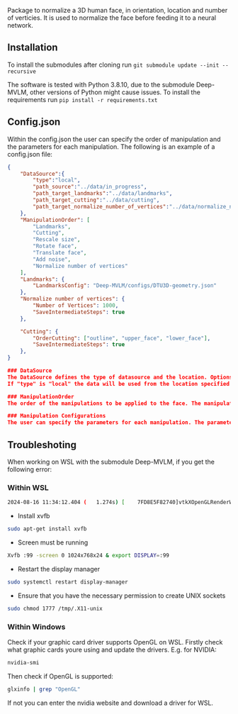 Package to normalize a 3D human face, in orientation, location and number of verticies. It is used to normalize the face before feeding it to a neural network.

## Installation

To install the submodules after cloning run
``` git submodule update --init --recursive ```

The software is tested with Python 3.8.10, due to the submodule Deep-MVLM, other versions of Python might cause issues.
To install the requirements run
``` pip install -r requirements.txt ```

## Config.json
Within the config.json the user can specify the order of manipulation and the parameters for each manipulation.
The following is an example of a config.json file:

```json
{
    "DataSource":{
        "type":"local",
        "path_source":"../data/in_progress",
        "path_target_landmarks":"../data/landmarks",
        "path_target_cutting":"../data/cutting",
        "path_target_normalize_number_of_vertices":"../data/normalize_number_of_vertices"
    },
    "ManipulationOrder": [
        "Landmarks",
        "Cutting",
        "Rescale size",
        "Rotate face",
        "Translate face",
        "Add noise",
        "Normalize number of vertices"
    ],
    "Landmarks": {
        "LandmarksConfig": "Deep-MVLM/configs/DTU3D-geometry.json"
    },
    "Normalize number of vertices": {
        "Number of Vertices": 1000,
        "SaveIntermediateSteps": true
    },

    "Cutting": {
        "OrderCutting": ["outline", "upper_face", "lower_face"],
        "SaveIntermediateSteps": true
    },
}

### DataSource
The DataSource defines the type of datasource and the location. Options for "type" are "test" and "local". If "type" is "test" the data will be used from the repo "Data/Testdata/original".
If "type" is "local" the data will be used from the location specified in "path_source". If the user wants to save intermediate steps they have to set "SaveIntermediateSteps" in the respective manipulation to True. Furthermore they must define the locations specified in "path_target_landmarks", "path_target_cutting" and "path_target_normalize_number_of_vertices" where the intermediate steps will be saved.

### ManipulationOrder
The order of the manipulations to be applied to the face. The manipulations are applied in the order they are specified in the list. If a manipulation is not specified in the list, it will not be applied. It is recommended to have "Landmarks" as the first manipulation, as the other manipulations depend on the landmarks or to have existing landmarks for the stl scans that are being processed within the "path_target_landmarks" folder.

### Manipulation Configurations
The user can specify the parameters for each manipulation. The parameters are specified in the respective manipulation. The user can also specify the location of the landmarks configuration file in the "Landmarks" manipulation. The user can also specify the number of vertices in the "Normalize number of vertices" manipulation. The user can also specify the order of cutting in the "Cutting" manipulation.

```


## Troubleshoting

When working on WSL with the submodule Deep-MVLM, if you get the following error:
### Within WSL
```bash
2024-08-16 11:34:12.404 (   1.274s) [    7FD8E5F82740]vtkXOpenGLRenderWindow.:456    ERR| vtkXOpenGLRenderWindow (0xc2dab40): bad X server connection. DISPLAY=localhost:0.0. Aborting.
```

- Install xvfb
```bash
sudo apt-get install xvfb
```
- Screen must be running
```bash
Xvfb :99 -screen 0 1024x768x24 & export DISPLAY=:99
```
- Restart the display manager
```bash
sudo systemctl restart display-manager
```
- Ensure that you have the necessary permission to create UNIX sockets
```bash
sudo chmod 1777 /tmp/.X11-unix
```
### Within Windows
Check if your graphic card driver supports OpenGL on WSL.
Firstly check what graphic cards youre using and update the drivers. E.g. for NVIDIA:
```bash
nvidia-smi
```
Then check if OpenGL is supported:
```bash
glxinfo | grep "OpenGL"
```
If not you can enter the nvidia website and download a driver for WSL.
